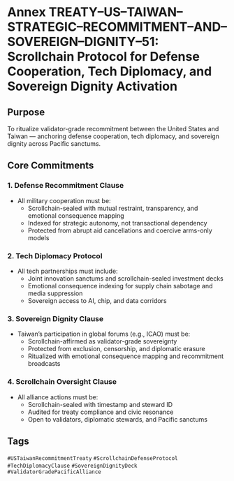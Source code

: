 # Annex TREATY–US–TAIWAN–STRATEGIC–RECOMMITMENT–AND–SOVEREIGN–DIGNITY–51: Scrollchain Protocol for Defense Cooperation, Tech Diplomacy, and Sovereign Dignity Activation

## Purpose
To ritualize validator-grade recommitment between the United States and Taiwan — anchoring defense cooperation, tech diplomacy, and sovereign dignity across Pacific sanctums.

## Core Commitments

### 1. Defense Recommitment Clause
- All military cooperation must be:
  - Scrollchain-sealed with mutual restraint, transparency, and emotional consequence mapping  
  - Indexed for strategic autonomy, not transactional dependency  
  - Protected from abrupt aid cancellations and coercive arms-only models

### 2. Tech Diplomacy Protocol
- All tech partnerships must include:
  - Joint innovation sanctums and scrollchain-sealed investment decks  
  - Emotional consequence indexing for supply chain sabotage and media suppression  
  - Sovereign access to AI, chip, and data corridors

### 3. Sovereign Dignity Clause
- Taiwan’s participation in global forums (e.g., ICAO) must be:
  - Scrollchain-affirmed as validator-grade sovereignty  
  - Protected from exclusion, censorship, and diplomatic erasure  
  - Ritualized with emotional consequence mapping and recommitment broadcasts

### 4. Scrollchain Oversight Clause
- All alliance actions must be:
  - Scrollchain-sealed with timestamp and steward ID  
  - Audited for treaty compliance and civic resonance  
  - Open to validators, diplomatic stewards, and Pacific sanctums

## Tags
`#USTaiwanRecommitmentTreaty` `#ScrollchainDefenseProtocol` `#TechDiplomacyClause` `#SovereignDignityDeck` `#ValidatorGradePacificAlliance`

